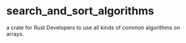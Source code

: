 # search_and_sort_algorithms
a crate for Rust Developers to use all kinds of common algorithms on arrays. 
